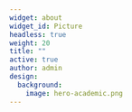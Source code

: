 ```yaml
---
widget: about
widget_id: Picture
headless: true
weight: 20
title: ""
active: true
author: admin
design:
  background:
    image: hero-academic.png
---
```

